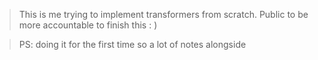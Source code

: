 > This is me trying to implement transformers from scratch. Public to be more accountable to finish this : )

> PS: doing it for the first time so a lot of notes alongside
